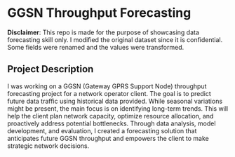 # GGSN Throughput Forecasting

**Disclaimer**: This repo is made for the purpose of showcasing data forecasting skill only. I modified the original dataset since it is confidential. Some fields were renamed and the values were transformed.

## Project Description
I was working on a GGSN (Gateway GPRS Support Node) throughput forecasting project for a network operator client. The goal is to predict future data traffic using historical data provided. While seasonal variations might be present, the main focus is on identifying long-term trends. This will help the client plan network capacity, optimize resource allocation, and proactively address potential bottlenecks. Through data analysis, model development, and evaluation, I created a forecasting solution that anticipates future GGSN throughput and empowers the client to make strategic network decisions.

